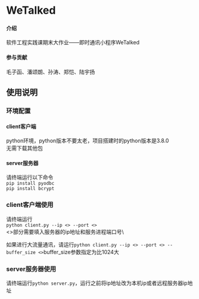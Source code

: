 # WeTalked

#### 介绍
软件工程实践课期末大作业——即时通讯小程序WeTalked

#### 参与贡献
毛子函、潘颂朗、孙涛、郑恺、陆宇扬

## 使用说明
### 环境配置
#### client客户端
python环境，python版本不要太老，项目搭建时的python版本是3.8.0\
无需下载其他包
#### server服务器
请终端运行以下命令\
`pip install pyodbc`\
`pip install bcrypt`
### client客户端使用
请终端运行\
`python client.py --ip <> --port <>`\
<>部分需要填入服务器的ip地址和服务进程端口号\

如果进行大流量通讯，请运行`python client.py --ip <> --port <> --buffer_size <>`buffer_size参数指定为比1024大
### server服务器使用
请终端运行`python server.py`，运行之前将ip地址改为本机ip或者远程服务器ip地址